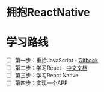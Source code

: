 # 拥抱ReactNative

# 学习路线
- [ ] 第一步：重拾JavaScript
		- [Gitbook](https://gitbookio.gitbooks.io/javascript/content/)
- [ ] 第二步：学习React
		- [中文文档](http://reactjs.cn/react/docs/getting-started-zh-CN.html)
- [ ] 第三步：学习React Native
- [ ] 第四步：实现一个APP